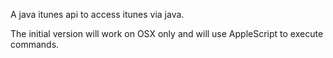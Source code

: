 A java itunes api to access itunes via java.

The initial version will work on OSX only and will use AppleScript to execute commands.